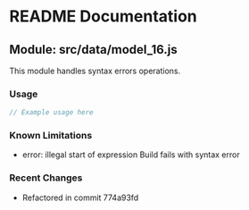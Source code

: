# README Documentation

## Module: src/data/model_16.js

This module handles syntax errors operations.

### Usage

```java
// Example usage here
```

### Known Limitations

- error: illegal start of expression Build fails with syntax error

### Recent Changes

- Refactored in commit 774a93fd
